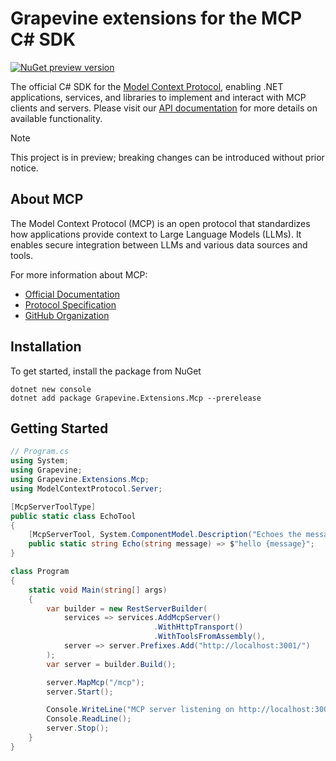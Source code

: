 # Grapevine extensions for the MCP C# SDK

[![NuGet preview version](https://img.shields.io/nuget/vpre/ModelContextProtocol.svg)](https://www.nuget.org/packages/ModelContextProtocol/absoluteLatest)

The official C# SDK for the [Model Context Protocol](https://modelcontextprotocol.io/), enabling .NET applications, services, and libraries to implement and interact with MCP clients and servers. Please visit our [API documentation](https://modelcontextprotocol.github.io/csharp-sdk/api/ModelContextProtocol.html) for more details on available functionality.

> [!NOTE]
> This project is in preview; breaking changes can be introduced without prior notice.

## About MCP

The Model Context Protocol (MCP) is an open protocol that standardizes how applications provide context to Large Language Models (LLMs). It enables secure integration between LLMs and various data sources and tools.

For more information about MCP:

- [Official Documentation](https://modelcontextprotocol.io/)
- [Protocol Specification](https://spec.modelcontextprotocol.io/)
- [GitHub Organization](https://github.com/modelcontextprotocol)

## Installation

To get started, install the package from NuGet

```
dotnet new console
dotnet add package Grapevine.Extensions.Mcp --prerelease
```

## Getting Started

```csharp
// Program.cs
using System;
using Grapevine;
using Grapevine.Extensions.Mcp;
using ModelContextProtocol.Server;

[McpServerToolType]
public static class EchoTool
{
    [McpServerTool, System.ComponentModel.Description("Echoes the message back to the client.")]
    public static string Echo(string message) => $"hello {message}";
}

class Program
{
    static void Main(string[] args)
    {
        var builder = new RestServerBuilder(
            services => services.AddMcpServer()
                                .WithHttpTransport()
                                .WithToolsFromAssembly(),
            server => server.Prefixes.Add("http://localhost:3001/")
        );
        var server = builder.Build();

        server.MapMcp("/mcp");
        server.Start();

        Console.WriteLine("MCP server listening on http://localhost:3001/mcp");
        Console.ReadLine();
        server.Stop();
    }
}
```
